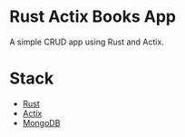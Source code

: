 # Rust Actix Books App

A simple CRUD app using Rust and Actix.

# Stack
- [Rust](https://www.rust-lang.org/)
- [Actix](https://actix.rs/)
- [MongoDB](https://www.mongodb.com/)